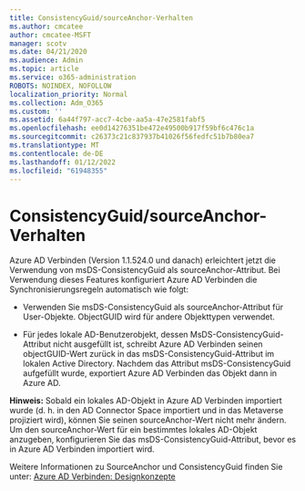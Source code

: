 ```yaml
---
title: ConsistencyGuid/sourceAnchor-Verhalten
ms.author: cmcatee
author: cmcatee-MSFT
manager: scotv
ms.date: 04/21/2020
ms.audience: Admin
ms.topic: article
ms.service: o365-administration
ROBOTS: NOINDEX, NOFOLLOW
localization_priority: Normal
ms.collection: Adm_O365
ms.custom: ''
ms.assetid: 6a44f797-acc7-4cbe-aa5a-47e2581fabf5
ms.openlocfilehash: ee0d14276351be472e49500b917f59bf6c476c1a
ms.sourcegitcommit: c26373c21c837937b41026f56fedfc51b7b80ea7
ms.translationtype: MT
ms.contentlocale: de-DE
ms.lasthandoff: 01/12/2022
ms.locfileid: "61948355"
---
```

# <a name="consistencyguid--sourceanchor-behavior"></a>ConsistencyGuid/sourceAnchor-Verhalten

Azure AD Verbinden (Version 1.1.524.0 und danach) erleichtert jetzt die Verwendung von msDS-ConsistencyGuid als sourceAnchor-Attribut. Bei Verwendung dieses Features konfiguriert Azure AD Verbinden die Synchronisierungsregeln automatisch wie folgt:
  
- Verwenden Sie msDS-ConsistencyGuid als sourceAnchor-Attribut für User-Objekte. ObjectGUID wird für andere Objekttypen verwendet.
    
- Für jedes lokale AD-Benutzerobjekt, dessen MsDS-ConsistencyGuid-Attribut nicht ausgefüllt ist, schreibt Azure AD Verbinden seinen objectGUID-Wert zurück in das msDS-ConsistencyGuid-Attribut im lokalen Active Directory. Nachdem das Attribut msDS-ConsistencyGuid aufgefüllt wurde, exportiert Azure AD Verbinden das Objekt dann in Azure AD.
    
 **Hinweis:** Sobald ein lokales AD-Objekt in Azure AD Verbinden importiert wurde (d. h. in den AD Connector Space importiert und in das Metaverse projiziert wird), können Sie seinen sourceAnchor-Wert nicht mehr ändern. Um den sourceAnchor-Wert für ein bestimmtes lokales AD-Objekt anzugeben, konfigurieren Sie das msDS-ConsistencyGuid-Attribut, bevor es in Azure AD Verbinden importiert wird. 
  
Weitere Informationen zu SourceAnchor und ConsistencyGuid finden Sie unter: [Azure AD Verbinden: Designkonzepte](https://docs.microsoft.com/azure/active-directory/connect/active-directory-aadconnect-design-concepts)
  

